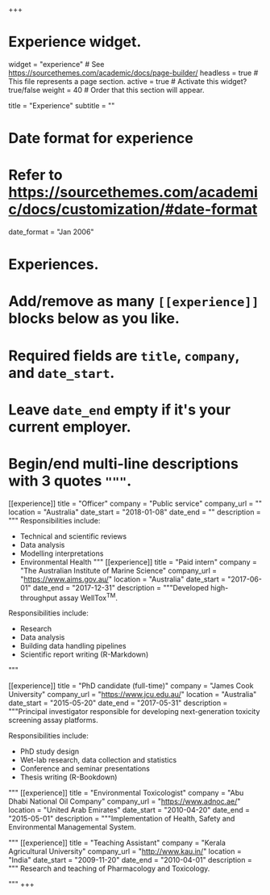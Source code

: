 +++
# Experience widget.
widget = "experience"  # See https://sourcethemes.com/academic/docs/page-builder/
headless = true  # This file represents a page section.
active = true  # Activate this widget? true/false
weight = 40  # Order that this section will appear.

title = "Experience"
subtitle = ""

# Date format for experience
#   Refer to https://sourcethemes.com/academic/docs/customization/#date-format
date_format = "Jan 2006"

# Experiences.
#   Add/remove as many `[[experience]]` blocks below as you like.
#   Required fields are `title`, `company`, and `date_start`.
#   Leave `date_end` empty if it's your current employer.
#   Begin/end multi-line descriptions with 3 quotes `"""`.
[[experience]]
  title = "Officer"
  company = "Public service"
  company_url = ""
  location = "Australia"
  date_start = "2018-01-08"
  date_end = ""
  description = """
  Responsibilities include:
  
  * Technical and scientific reviews 
  * Data analysis 
  * Modelling interpretations 
  * Environmental Health 
  """
[[experience]]
  title = "Paid intern"
  company = "The Australian Institute of Marine Science"
  company_url = "https://www.aims.gov.au/"
  location = "Australia"
  date_start = "2017-06-01"
  date_end = "2017-12-31"
  description = """Developed high-throughput assay WellTox<sup>TM</sup>.
  
  Responsibilities include:
  
  * Research 
  * Data analysis 
  * Building data handling pipelines 
  * Scientific report writing (R-Markdown)  
  
  """

[[experience]]
  title = "PhD candidate (full-time)"
  company = "James Cook University"
  company_url = "https://www.jcu.edu.au/"
  location = "Australia"
  date_start = "2015-05-20"
  date_end = "2017-05-31"
  description = """Principal investigator responsible for developing next-generation toxicity screening assay platforms.
  
  Responsibilities include:
  
  * PhD study design 
  * Wet-lab research, data collection and statistics 
  * Conference and seminar presentations 
  * Thesis writing (R-Bookdown)
  
  """
[[experience]]
  title = "Environmental Toxicologist"
  company = "Abu Dhabi National Oil Company"
  company_url = "https://www.adnoc.ae/"
  location = "United Arab Emirates"
  date_start = "2010-04-20"
  date_end = "2015-05-01"
  description = """Implementation of Health, Safety and Environmental    Managemental System.
  
  """
[[experience]]
  title = "Teaching Assistant"
  company = "Kerala Agricultural University"
  company_url = "http://www.kau.in/"
  location = "India"
  date_start = "2009-11-20"
  date_end = "2010-04-01"
  description = """ Research and teaching of Pharmacology and Toxicology.
  
  """
+++
